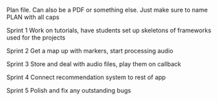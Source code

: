 Plan file. Can also be a PDF or something else. Just make sure to name PLAN with all caps

Sprint 1
Work on tutorials, have students set up skeletons of frameworks used for the projects

Sprint 2
Get a map up with markers, start processing audio

Sprint 3
Store and deal with audio files, play them on callback

Sprint 4
Connect recommendation system to rest of app

Sprint 5
Polish and fix any outstanding bugs

